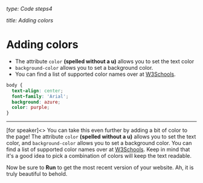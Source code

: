 _type: Code steps4_

_title: Adding colors_
#  Adding colors
- The attribute `color` **(spelled without a u)** allows you to set the text color
- `background-color` allows you to set a background color. 
- You can find a list of supported color names over at [W3Schools](https://www.w3schools.com/colors/colors_names.asp).

```css
body {
  text-align: center;
  font-family: 'Arial';
  background: azure;
  color: purple;
}
```
---
[for speaker]<> You can take this even further by adding a bit of color to the page! The attribute `color` **(spelled without a u)** allows you to set the text color, and `background-color` allows you to set a background color. You can find a list of supported color names over at [W3Schools](https://www.w3schools.com/colors/colors_names.asp). Keep in mind that it's a good idea to pick a combination of colors will keep the text readable.

Now be sure to **Run** to get the most recent version of your website. Ah, it is truly beautiful to behold.
